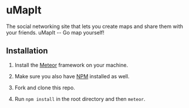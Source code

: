 # uMapIt
The social networking site that lets you create maps and share them with your friends. uMapIt -- Go map yourself!

## Installation

1. Install the [Meteor](http://meteor.com) framework on your machine.

2. Make sure you also have [NPM](http://npmjs.org) installed as well.

2. Fork and clone this repo.

3. Run `npm install` in the root directory and then `meteor`.
